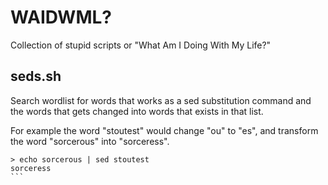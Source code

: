 # WAIDWML?

Collection of stupid scripts or "What Am I Doing With My Life?"

## seds.sh 

Search wordlist for words that works as a sed substitution command and the words that gets
changed into words that exists in that list.

For example the word "stoutest" would change "ou" to "es", and transform the word "sorcerous" into "sorceress".

````
> echo sorcerous | sed stoutest
sorceress
```
